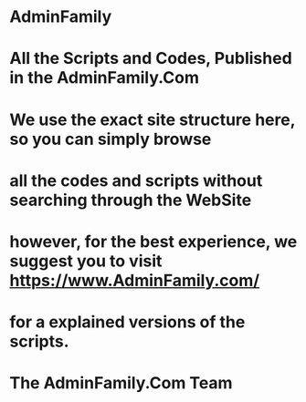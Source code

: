 # AdminFamily
# All the Scripts and Codes, Published in the AdminFamily.Com

# We use the exact site structure here, so you can simply browse
# all the codes and scripts without searching through the WebSite
# however, for the best experience, we suggest you to visit https://www.AdminFamily.com/ 
# for a explained versions of the scripts.

# The AdminFamily.Com Team

